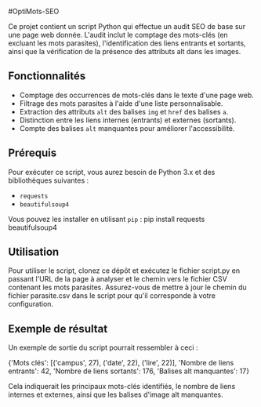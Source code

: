 #OptiMots-SEO

Ce projet contient un script Python qui effectue un audit SEO de base sur une page web donnée. L'audit inclut le comptage des mots-clés (en excluant les mots parasites), l'identification des liens entrants et sortants, ainsi que la vérification de la présence des attributs alt dans les images.

## Fonctionnalités

- Comptage des occurrences de mots-clés dans le texte d'une page web.
- Filtrage des mots parasites à l'aide d'une liste personnalisable.
- Extraction des attributs `alt` des balises `img` et `href` des balises `a`.
- Distinction entre les liens internes (entrants) et externes (sortants).
- Compte des balises `alt` manquantes pour améliorer l'accessibilité.

## Prérequis

Pour exécuter ce script, vous aurez besoin de Python 3.x et des bibliothèques suivantes :

- `requests`
- `beautifulsoup4`

Vous pouvez les installer en utilisant `pip` :
pip install requests beautifulsoup4


## Utilisation
Pour utiliser le script, clonez ce dépôt et exécutez le fichier script.py en passant l'URL de la page à analyser et le chemin vers le fichier CSV contenant les mots parasites.
Assurez-vous de mettre à jour le chemin du fichier parasite.csv dans le script pour qu'il corresponde à votre configuration.

## Exemple de résultat
Un exemple de sortie du script pourrait ressembler à ceci :

{'Mots clés': [('campus', 27), ('date', 22), ('lire', 22)], 'Nombre de liens entrants': 42, 'Nombre de liens sortants': 176, 'Balises alt manquantes': 17}

Cela indiquerait les principaux mots-clés identifiés, le nombre de liens internes et externes, ainsi que les balises d'image alt manquantes.
